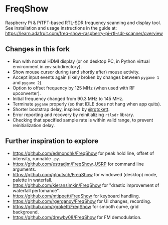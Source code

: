 FreqShow
========

Raspberry Pi &amp; PiTFT-based RTL-SDR frequency scanning and display tool.  See installation and usage instructions in the guide at:
https://learn.adafruit.com/freq-show-raspberry-pi-rtl-sdr-scanner/overview


## Changes in this fork
- Run with normal HDMI display (or on desktop PC, in Python virtual environment in `env` subdirectory).
- Show mouse cursor during (and shortly after) mouse activity.
- Accept input events again (likely broken by changes between `pygame 1` and `pygame 2`).
- Option to offset frequency by 125 MHz (when used with RF upconverter).
- Initial frequency changed from 90.3 MHz to 145 MHz.
- Terminate `pygame` properly (so that IDLE does not hang when app quits).
- Shorter bootstrap delay, inspired by [@rgtokett](https://github.com/rgrokett/FreqShow/commit/0d6f4e59d2acaaba66606fba6a0d76d05b08c759).
- Error reporting and recovery by reinitializing `rtlsdr` library.
- Checking that specified sample rate is within valid range, to prevent reinitialization delay.

## Further inspiration to explore
- https://github.com/edmondhk/FreqShow for peak hold line, offset of intensity, runnable `.py`.
- https://github.com/estradjm/FreqShow_USRP for command line arguments.
- https://github.com/gloutsch/FreqShow for windowed (desktop) mode, palette in waterfall.
- https://github.com/kieransimkin/FreqShow for "drastic improvement of waterfall perfomance".
- https://github.com/mtippett/FreqShow for keyboard handling.
- https://github.com/rgerganov/FreqShow for UI changes, recording.
- https://github.com/rgrokett/FreqShow for smooth curve, grid background.
- https://github.com/drewby08/FreqShow for FM demodulation.
